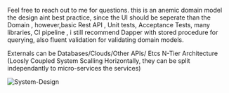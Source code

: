 
Feel free to reach out to me for questions.
this is an anemic domain model the design aint best practice, since the UI should be seperate than the Domain , however,basic Rest API , Unit tests, Acceptance Tests, many libraries, CI pipeline , i still recommend Dapper with stored procedure for querying, also fluent validation for validating domain models.

Externals can be Databases/Clouds/Other APIs/ Etcs
N-Tier Architecture (Loosly Coupled System Scalling Horizontally, they can be split independantly to micro-services the services)

![System-Design](https://user-images.githubusercontent.com/103900072/195387537-41445d89-293b-4bfd-ac68-1a42725e9f7b.png)
